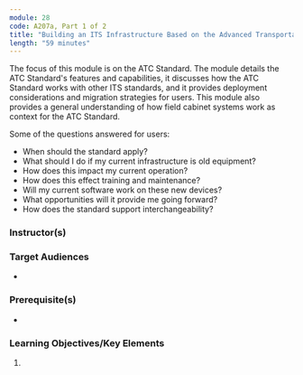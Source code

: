 ```yaml
---
module: 28
code: A207a, Part 1 of 2
title: "Building an ITS Infrastructure Based on the Advanced Transportation Controller (ATC) 5201 Standard - Part 1 of 2 (Updated 2021)"
length: "59 minutes"
---
```

The focus of this module is on the ATC Standard. The module details the ATC Standard's features and capabilities, it discusses how the ATC Standard works with other ITS standards, and it provides deployment considerations and migration strategies for users. This module also provides a general understanding of how field cabinet systems work as context for the ATC Standard.

Some of the questions answered for users:
* When should the standard apply?
* What should I do if my current infrastructure is old equipment?
* How does this impact my current operation?
* How does this effect training and maintenance?
* Will my current software work on these new devices?
* What opportunities will it provide me going forward?
* How does the standard support interchangeability?

### Instructor(s)


### Target Audiences
* 

### Prerequisite(s)
* 

### Learning Objectives/Key Elements
1. 